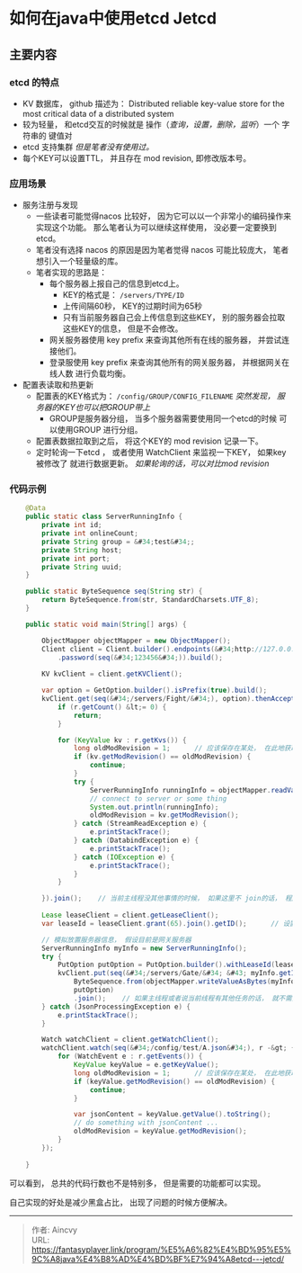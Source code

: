 # 如何在java中使用etcd   Jetcd


## 主要内容

### etcd 的特点

- KV 数据库， github 描述为：  Distributed reliable key-value store for the most critical data of a distributed system
- 较为轻量， 和etcd交互的时候就是 操作（*查询，设置，删除，监听*）一个 字符串的 键值对
- etcd 支持集群  *但是笔者没有使用过。*
- 每个KEY可以设置TTL，  并且存在 mod revision, 即修改版本号。


### 应用场景

- 服务注册与发现
  - 一些读者可能觉得nacos 比较好， 因为它可以以一个非常小的编码操作来实现这个功能。  那么笔者认为可以继续这样使用， 没必要一定要换到etcd。 
  - 笔者没有选择 nacos 的原因是因为笔者觉得 nacos 可能比较庞大， 笔者想引入一个轻量级的库。   
  - 笔者实现的思路是：  
    - 每个服务器上报自己的信息到etcd上。  
      - KEY的格式是： `/servers/TYPE/ID`
      - 上传间隔60秒， KEY的过期时间为65秒
      - 只有当前服务器自己会上传信息到这些KEY， 别的服务器会拉取这些KEY的信息， 但是不会修改。
    - 网关服务器使用 key prefix 来查询其他所有在线的服务器， 并尝试连接他们。 
    - 登录服使用 key prefix 来查询其他所有的网关服务器， 并根据网关在线人数 进行负载均衡。 
- 配置表读取和热更新
  - 配置表的KEY格式为： `/config/GROUP/CONFIG_FILENAME`     *突然发现， 服务器的KEY也可以把GROUP带上*
    - GROUP是服务器分组， 当多个服务器需要使用同一个etcd的时候 可以使用GROUP 进行分组。 
  - 配置表数据拉取到之后， 将这个KEY的 mod revision 记录一下。
  - 定时轮询一下etcd ， 或者使用 WatchClient 来监视一下KEY，  如果key被修改了 就进行数据更新。   *如果轮询的话，可以对比mod revision* 

### 代码示例

```java
    @Data
    public static class ServerRunningInfo {
        private int id;
        private int onlineCount;
        private String group = &#34;test&#34;;
        private String host;
        private int port;
        private String uuid;
    }

    public static ByteSequence seq(String str) {
        return ByteSequence.from(str, StandardCharsets.UTF_8);
    }

    public static void main(String[] args) {

        ObjectMapper objectMapper = new ObjectMapper();
        Client client = Client.builder().endpoints(&#34;http://127.0.0.1:2379&#34;)
            .password(seq(&#34;123456&#34;)).build();
        
        KV kvClient = client.getKVClient();

        var option = GetOption.builder().isPrefix(true).build();
        kvClient.get(seq(&#34;/servers/Fight/&#34;), option).thenAccept(r -&gt; {
            if (r.getCount() &lt;= 0) {
                return;
            }

            for (KeyValue kv : r.getKvs()) {
                long oldModRevision = 1;      // 应该保存在某处， 在此地获取
                if (kv.getModRevision() == oldModRevision) {
                    continue;
                }
                try {
                    ServerRunningInfo runningInfo = objectMapper.readValue(kv.getValue().getBytes(), ServerRunningInfo.class);
                    // connect to server or some thing 
                    System.out.println(runningInfo);
                    oldModRevision = kv.getModRevision();
                } catch (StreamReadException e) {
                    e.printStackTrace();
                } catch (DatabindException e) {
                    e.printStackTrace();
                } catch (IOException e) {
                    e.printStackTrace();
                }
            }

        }).join();    // 当前主线程没其他事情的时候， 如果这里不 join的话， 程序就会自动退出了。
        
        Lease leaseClient = client.getLeaseClient();
        var leaseId = leaseClient.grant(65).join().getID();      // 设置65秒的 TTL

        // 模拟放置服务器信息， 假设目前是网关服务器
        ServerRunningInfo myInfo = new ServerRunningInfo();
        try {
            PutOption putOption = PutOption.builder().withLeaseId(leaseId).build();
            kvClient.put(seq(&#34;/servers/Gate/&#34; &#43; myInfo.getId()), 
                ByteSequence.from(objectMapper.writeValueAsBytes(myInfo)),
                putOption)
                .join();    // 如果主线程或者说当前线程有其他任务的话， 就不需要join 
        } catch (JsonProcessingException e) {
            e.printStackTrace();
        }

        Watch watchClient = client.getWatchClient();
        watchClient.watch(seq(&#34;/config/test/A.json&#34;), r -&gt; {
            for (WatchEvent e : r.getEvents()) {
                KeyValue keyValue = e.getKeyValue();
                long oldModRevision = 1;      // 应该保存在某处， 在此地获取
                if (keyValue.getModRevision() == oldModRevision) {
                    continue;
                }

                var jsonContent = keyValue.getValue().toString();
                // do something with jsonContent ...
                oldModRevision = keyValue.getModRevision();
            }
        });
        
    }
```

可以看到， 总共的代码行数也不是特别多， 但是需要的功能都可以实现。   

自己实现的好处是减少黑盒占比， 出现了问题的时候方便解决。 



---

> 作者: Aincvy  
> URL: https://fantasyplayer.link/program/%E5%A6%82%E4%BD%95%E5%9C%A8java%E4%B8%AD%E4%BD%BF%E7%94%A8etcd---jetcd/  

